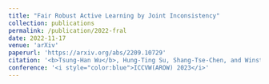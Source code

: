 ```yaml
---
title: "Fair Robust Active Learning by Joint Inconsistency"
collection: publications
permalink: /publication/2022-fral
date: 2022-11-17
venue: 'arXiv'
paperurl: 'https://arxiv.org/abs/2209.10729'
citation: '<b>Tsung-Han Wu</b>, Hung-Ting Su, Shang-Tse-Chen, and Winston H. Hsu'
conference: '<i style="color:blue">ICCVW(AROW) 2023</i>'
---
```

